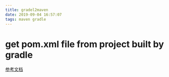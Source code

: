 ```yaml
---
title: gradel2maven
date: 2019-09-04 16:57:07
tags: maven gradle
---
```

# get pom.xml file from project built by gradle
[参考文档](https://www.cnblogs.com/chenhui7373/p/8598337.html)


